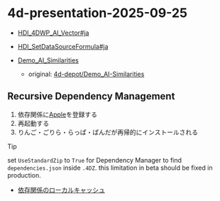 # 4d-presentation-2025-09-25

* [HDI_4DWP_AI_Vector#ja](https://github.com/miyako/HDI_4DWP_AI_Vector/tree/ja)
* [HDI_SetDataSourceFormula#ja](https://github.com/miyako/HDI_SetDataSourceFormula/tree/ja)


* [Demo_AI_Similarities](https://github.com/miyako/Demo_AI_Similarities)
  * original: [4d-depot/Demo_AI-Similarities](https://github.com/4d-depot/Demo_AI-Similarities)


## Recursive Dependency Management

1. 依存関係に[Apple](https://github.com/miyako/Apple)を登録する
1. 再起動する
1. りんご・ごりら・らっぱ・ぱんだが再帰的にインストールされる

> [!TIP]
> set `UseStandardZip` to `True` for Dependency Manager to find `dependencies.json` inside `.4DZ`. this limitation in beta should be fixed in production.

* [依存関係のローカルキャッシュ](https://developer.4d.com/docs/ja/Project/components#依存関係のローカルキャッシュ)

